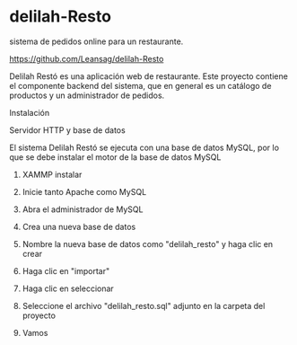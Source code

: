 # delilah-Resto
sistema de pedidos online para un restaurante.

https://github.com/Leansag/delilah-Resto

Delilah Restó es una aplicación web de restaurante. Este proyecto contiene el componente backend del sistema, que en general es un catálogo de productos y un administrador de pedidos.

Instalación

Servidor HTTP y base de datos

El sistema Delilah Restó se ejecuta con una base de datos MySQL, por lo que se debe instalar el motor de la base de datos MySQL

1. XAMMP instalar

2. Inicie tanto Apache como MySQL

3.  Abra el administrador de MySQL

4. Crea una nueva base de datos

5. Nombre la nueva base de datos como "delilah_resto" y haga clic en crear

6.  Haga clic en "importar"

7. Haga clic en seleccionar

8. Seleccione el archivo "delilah_resto.sql" adjunto en la carpeta del proyecto

9. Vamos




